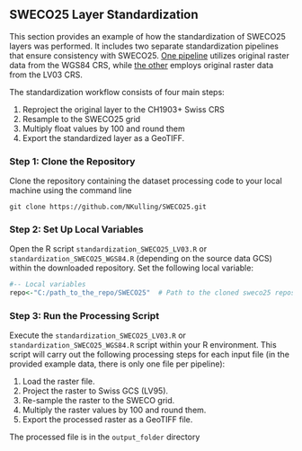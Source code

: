 ## SWECO25 Layer Standardization

This section provides an example of how the standardization of SWECO25 layers was performed. It includes two separate standardization pipelines that ensure consistency with SWECO25. [One pipeline](https://github.com/NKulling/SWECO25/blob/main/layer_standardization_example/standardization_SWECO25_WGS84.R) utilizes original raster data from the WGS84 CRS, while [the other](https://github.com/NKulling/SWECO25/blob/main/layer_standardization_example/standardization_SWECO25_LV03.R) employs original raster data from the LV03 CRS.

The standardization workflow consists of four main steps:

1) Reproject the original layer to the CH1903+ Swiss CRS 
2) Resample to the SWECO25 grid 
3) Multiply float values by 100 and round them
4) Export the standardized layer as a GeoTIFF.

### Step 1: Clone the Repository

Clone the repository containing the dataset processing code to your local machine using the command line

```console
git clone https://github.com/NKulling/SWECO25.git
```

### Step 2: Set Up Local Variables

Open the R script `standardization_SWECO25_LV03.R` or `standardization_SWECO25_WGS84.R` (depending on the source data GCS) within the downloaded repository. Set the following local variable:

```R
#-- Local variables
repo<-"C:/path_to_the_repo/SWECO25"  # Path to the cloned sweco25 repository
```

### Step 3: Run the Processing Script

Execute the `standardization_SWECO25_LV03.R` or `standardization_SWECO25_WGS84.R` script within your R environment. This script will carry out the following processing steps for each input file (in the provided example data, there is only one file per pipeline):

1) Load the raster file.
2) Project the raster to Swiss GCS (LV95).
3) Re-sample the raster to the SWECO grid.
4) Multiply the raster values by 100 and round them.
5) Export the processed raster as a GeoTIFF file.

The processed file is in the `output_folder` directory
